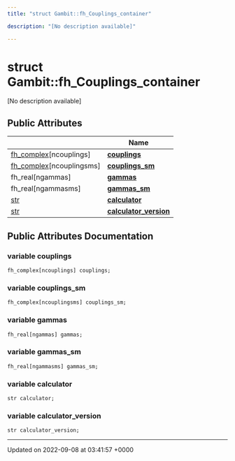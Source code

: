 ```yaml
---
title: "struct Gambit::fh_Couplings_container"

description: "[No description available]"

---
```


# struct Gambit::fh_Couplings_container



[No description available]

## Public Attributes

|                | Name           |
| -------------- | -------------- |
| [fh_complex](/documentation/code/classes/classgambit_1_1fcomplext/)[ncouplings] | **[couplings](/documentation/code/classes/structgambit_1_1fh__couplings__container/#variable-couplings)**  |
| [fh_complex](/documentation/code/classes/classgambit_1_1fcomplext/)[ncouplingsms] | **[couplings_sm](/documentation/code/classes/structgambit_1_1fh__couplings__container/#variable-couplings-sm)**  |
| fh_real[ngammas] | **[gammas](/documentation/code/classes/structgambit_1_1fh__couplings__container/#variable-gammas)**  |
| fh_real[ngammasms] | **[gammas_sm](/documentation/code/classes/structgambit_1_1fh__couplings__container/#variable-gammas-sm)**  |
| [str](/documentation/code/namespaces/namespacegambit/#typedef-str) | **[calculator](/documentation/code/classes/structgambit_1_1fh__couplings__container/#variable-calculator)**  |
| [str](/documentation/code/namespaces/namespacegambit/#typedef-str) | **[calculator_version](/documentation/code/classes/structgambit_1_1fh__couplings__container/#variable-calculator-version)**  |

## Public Attributes Documentation

### variable couplings

```
fh_complex[ncouplings] couplings;
```


### variable couplings_sm

```
fh_complex[ncouplingsms] couplings_sm;
```


### variable gammas

```
fh_real[ngammas] gammas;
```


### variable gammas_sm

```
fh_real[ngammasms] gammas_sm;
```


### variable calculator

```
str calculator;
```


### variable calculator_version

```
str calculator_version;
```


-------------------------------

Updated on 2022-09-08 at 03:41:57 +0000